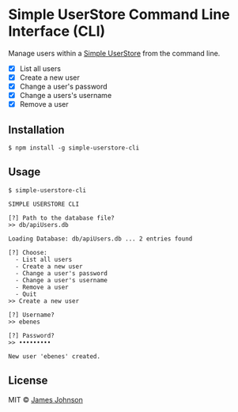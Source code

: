# Simple UserStore Command Line Interface (CLI)

Manage users within a [Simple UserStore](https://github.com/geekydatamonkey/simple-userstore) from the command
line.

- [x] List all users
- [x] Create a new user
- [x] Change a user's password
- [x] Change a users's username
- [x] Remove a user

## Installation

```
$ npm install -g simple-userstore-cli
```

## Usage

```
$ simple-userstore-cli

SIMPLE USERSTORE CLI

[?] Path to the database file?
>> db/apiUsers.db

Loading Database: db/apiUsers.db ... 2 entries found

[?] Choose:
  - List all users
  - Create a new user
  - Change a user's password
  - Change a user's username
  - Remove a user
  - Quit
>> Create a new user

[?] Username?
>> ebenes

[?] Password?
>> •••••••••

New user 'ebenes' created.
```

## License

MIT © [James Johnson](http://james.mn)
